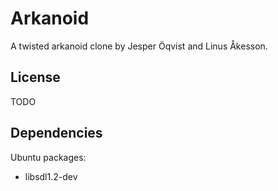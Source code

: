 Arkanoid
========

A twisted arkanoid clone by Jesper Öqvist and Linus Åkesson.

License
-------

TODO

Dependencies
------------

Ubuntu packages:

* libsdl1.2-dev
